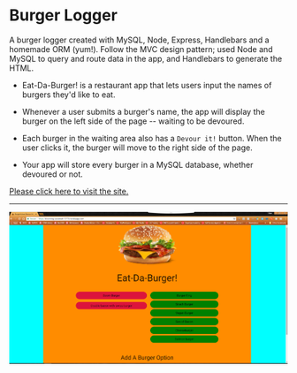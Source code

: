 # Burger Logger

A burger logger created with MySQL, Node, Express, Handlebars and a homemade ORM (yum!). Follow the MVC design pattern; used Node and MySQL to query and route data in the app, and Handlebars to generate the HTML.

* Eat-Da-Burger! is a restaurant app that lets users input the names of burgers they'd like to eat.

* Whenever a user submits a burger's name, the app will display the burger on the left side of the page -- waiting to be devoured.

* Each burger in the waiting area also has a `Devour it!` button. When the user clicks it, the burger will move to the right side of the page.

* Your app will store every burger in a MySQL database, whether devoured or not.

[Please click here to visit the site.](https://blooming-savannah-12174.herokuapp.com/)

***

![Burger Logger](burgereat.PNG)
